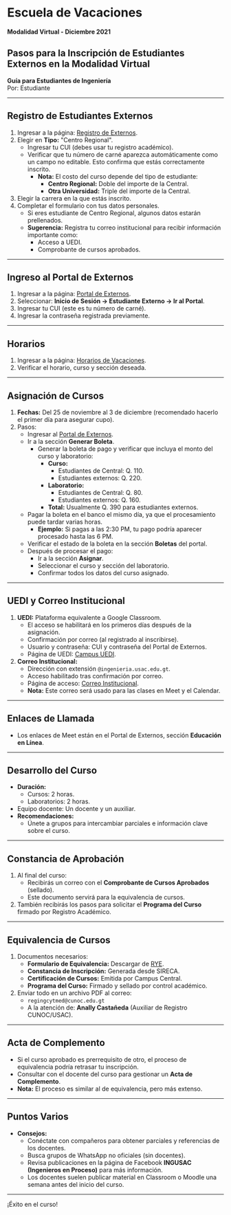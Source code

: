# Escuela de Vacaciones  
**Modalidad Virtual - Diciembre 2021**  
## Pasos para la Inscripción de Estudiantes Externos en la Modalidad Virtual  

**Guía para Estudiantes de Ingeniería**  
Por: Estudiante  

---

## Registro de Estudiantes Externos  

1. Ingresar a la página: [Registro de Externos](https://asignacionexternos.ingenieria.usac.edu.gt/registro.php).  
2. Elegir en **Tipo:** "Centro Regional".  
   - Ingresar tu CUI (debes usar tu registro académico).  
   - Verificar que tu número de carné aparezca automáticamente como un campo no editable. Esto confirma que estás correctamente inscrito.  
     - **Nota:** El costo del curso depende del tipo de estudiante:  
       - **Centro Regional:** Doble del importe de la Central.  
       - **Otra Universidad:** Triple del importe de la Central.  
3. Elegir la carrera en la que estás inscrito.  
4. Completar el formulario con tus datos personales.  
   - Si eres estudiante de Centro Regional, algunos datos estarán prellenados.  
   - **Sugerencia:** Registra tu correo institucional para recibir información importante como:  
     - Acceso a UEDI.  
     - Comprobante de cursos aprobados.  

---

## Ingreso al Portal de Externos  

1. Ingresar a la página: [Portal de Externos](https://portal.ingenieria.usac.edu.gt/).  
2. Seleccionar: **Inicio de Sesión → Estudiante Externo → Ir al Portal**.  
3. Ingresar tu CUI (este es tu número de carné).  
4. Ingresar la contraseña registrada previamente.  

---

## Horarios  

1. Ingresar a la página: [Horarios de Vacaciones](https://usuarios.ingenieria.usac.edu.gt/horarios/vacaciones/2).  
2. Verificar el horario, curso y sección deseada.  

---

## Asignación de Cursos  

1. **Fechas:** Del 25 de noviembre al 3 de diciembre (recomendado hacerlo el primer día para asegurar cupo).  
2. Pasos:  
   - Ingresar al [Portal de Externos](https://portal.ingenieria.usac.edu.gt/).  
   - Ir a la sección **Generar Boleta**.  
     - Generar la boleta de pago y verificar que incluya el monto del curso y laboratorio:  
       - **Curso:**  
         - Estudiantes de Central: Q. 110.  
         - Estudiantes externos: Q. 220.  
       - **Laboratorio:**  
         - Estudiantes de Central: Q. 80.  
         - Estudiantes externos: Q. 160.  
       - **Total:** Usualmente Q. 390 para estudiantes externos.  
   - Pagar la boleta en el banco el mismo día, ya que el procesamiento puede tardar varias horas.  
     - **Ejemplo:** Si pagas a las 2:30 PM, tu pago podría aparecer procesado hasta las 6 PM.  
   - Verificar el estado de la boleta en la sección **Boletas** del portal.  
   - Después de procesar el pago:  
     - Ir a la sección **Asignar**.  
     - Seleccionar el curso y sección del laboratorio.  
     - Confirmar todos los datos del curso asignado.  

---

## UEDI y Correo Institucional  

1. **UEDI:** Plataforma equivalente a Google Classroom.  
   - El acceso se habilitará en los primeros días después de la asignación.  
   - Confirmación por correo (al registrado al inscribirse).  
   - Usuario y contraseña: CUI y contraseña del Portal de Externos.  
   - Página de UEDI: [Campus UEDI](https://uedi.ingenieria.usac.edu.gt/campus/).  
2. **Correo Institucional:**  
   - Dirección con extensión `@ingenieria.usac.edu.gt`.  
   - Acceso habilitado tras confirmación por correo.  
   - Página de acceso: [Correo Institucional](http://correo.ingenieria.usac.edu.gt/).  
   - **Nota:** Este correo será usado para las clases en Meet y el Calendar.  

---

## Enlaces de Llamada  

- Los enlaces de Meet están en el Portal de Externos, sección **Educación en Línea**.  

---

## Desarrollo del Curso  

- **Duración:**  
  - Cursos: 2 horas.  
  - Laboratorios: 2 horas.  
- Equipo docente: Un docente y un auxiliar.  
- **Recomendaciones:**  
  - Únete a grupos para intercambiar parciales e información clave sobre el curso.  

---

## Constancia de Aprobación  

1. Al final del curso:  
   - Recibirás un correo con el **Comprobante de Cursos Aprobados** (sellado).  
   - Este documento servirá para la equivalencia de cursos.  
2. También recibirás los pasos para solicitar el **Programa del Curso** firmado por Registro Académico.  

---

## Equivalencia de Cursos  

1. Documentos necesarios:  
   - **Formulario de Equivalencia:** Descargar de [RYE](https://www.rye.usac.edu.gt).  
   - **Constancia de Inscripción:** Generada desde SIRECA.  
   - **Certificación de Cursos:** Emitida por Campus Central.  
   - **Programa del Curso:** Firmado y sellado por control académico.  
2. Enviar todo en un archivo PDF al correo:  
   - `regingcytmed@cunoc.edu.gt`  
   - A la atención de: **Anally Castañeda** (Auxiliar de Registro CUNOC/USAC).  

---

## Acta de Complemento  

- Si el curso aprobado es prerrequisito de otro, el proceso de equivalencia podría retrasar tu inscripción.  
- Consultar con el docente del curso para gestionar un **Acta de Complemento**.  
- **Nota:** El proceso es similar al de equivalencia, pero más extenso.  

---

## Puntos Varios  

- **Consejos:**  
  - Conéctate con compañeros para obtener parciales y referencias de los docentes.  
  - Busca grupos de WhatsApp no oficiales (sin docentes).  
  - Revisa publicaciones en la página de Facebook **INGUSAC (Ingenieros en Proceso)** para más información.  
  - Los docentes suelen publicar material en Classroom o Moodle una semana antes del inicio del curso.  

---  
¡Éxito en el curso!  
